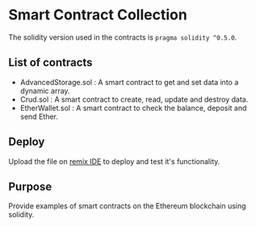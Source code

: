 # Smart Contract Collection

The solidity version used in the contracts is `pragma solidity ^0.5.0`.

## List of contracts

-   AdvancedStorage.sol : A smart contract to get and set data into a dynamic array.
-   Crud.sol : A smart contract to create, read, update and destroy data.
-   EtherWallet.sol : A smart contract to check the balance, deposit and send Ether.

## Deploy

Upload the file on [remix IDE](https://remix.ethereum.org/#optimize=false&version=soljson-v0.5.1+commit.c8a2cb62.js) to deploy and test it's functionality.

## Purpose

Provide examples of smart contracts on the Ethereum blockchain using solidity.
